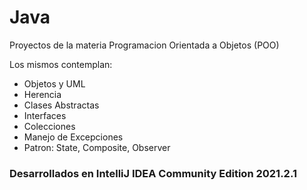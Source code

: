 # Java
Proyectos de la materia Programacion Orientada a Objetos (POO)

Los mismos contemplan:

- Objetos y UML
- Herencia
- Clases Abstractas 
- Interfaces
- Colecciones
- Manejo de Excepciones
- Patron: State, Composite, Observer

### Desarrollados en IntelliJ IDEA Community Edition 2021.2.1 
